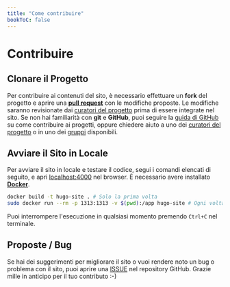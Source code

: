 ```yaml
---
title: "Come contribuire"
bookToC: false
---
```


# Contribuire

## Clonare il Progetto

Per contribuire ai contenuti del sito, è necessario effettuare un **fork** del progetto e aprire una [**pull request**](https://github.com/sapienzastudentsnetwork/sapienzastudentsnetwork.github.io/pulls) con le modifiche proposte. Le modifiche saranno revisionate dai [curatori del progetto](/it/contribuire/contatti) prima di essere integrate nel sito. Se non hai familiarità con **git** e **GitHub**, puoi seguire la [guida di GitHub](https://docs.github.com/en/get-started/quickstart/contributing-to-projects) su come contribuire ai progetti, oppure chiedere aiuto a uno dei [curatori del progetto](/it/contribuire/contatti) o in uno dei [gruppi](/it/canali/telegram) disponibili.

## Avviare il Sito in Locale

Per avviare il sito in locale e testare il codice, segui i comandi elencati di seguito, e apri [localhost:4000](http://localhost:4000/) nel browser. È necessario avere installato [**Docker**](https://www.docker.com/).

```bash
docker build -t hugo-site . # Solo la prima volta
sudo docker run --rm -p 1313:1313 -v $(pwd):/app hugo-site # Ogni volta che lavori sul progetto
```

Puoi interrompere l'esecuzione in qualsiasi momento premendo `Ctrl+C` nel terminale.

## Proposte / Bug

Se hai dei suggerimenti per migliorare il sito o vuoi rendere noto un bug o problema con il sito, puoi aprire una [ISSUE](https://github.com/sapienzastudentsnetwork/sapienzastudentsnetwork.github.io/issues) nel repository GitHub. Grazie mille in anticipo per il tuo contributo :-)
